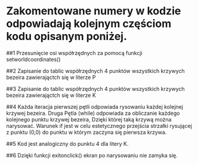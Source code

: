 # Zakomentowane numery w kodzie odpowiadają kolejnym częściom kodu opisanym poniżej.

##1
Przesunięcie osi współrzędnych za pomocą funkcji setworldcoordinates()

##2 
Zapisanie do tablic współrzędnych 4 punktów wszystkich krzywych bezeira zawierająctch się w literze P

##3 
Zapisanie do tablic współrzędnych 4 punktów wszystkich krzywych bezeira zawierająctch się w literze K

##4
Każda iteracja pierwszej pętli odpowiada rysowaniu każdej kolejnej krzywej bezeira. Druga Pętla (while) odpowiada za obliczanie każdego kolejnego punktu krzywej bezeira,
Dzięki której taką krzywą można narysować.
Warunek if jest w celu estetycznego przejścia strzałki rysującej z punktu (0,0) do punktu w którym zaczyna się pierwsza krzywa.

##5
Kod jest analogiczny do punktu 4 dla litery K.

##6
Dzięki funkcji exitonclick() ekran po narysowaniu nie zamyka się.

